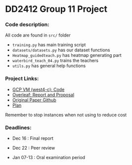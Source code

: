 # DD2412 Group 11 Project
### Code description:
All code are found in `src/` folder
- `training.py` has main training script
- `datasets/datasets.py` has our dataset functions
- `Heatmap_guidedteach.py` has heatmap generating part
- `waterbird_teach_04.py` trains the teachers
- `utils.py` has general help functions
### Project Links:
<!-- - [GCP Vertex AI: Code](https://console.cloud.google.com/vertex-ai/workbench/instances?project=dladvgroup11) -->
- [GCP VM (west4-c): Code](https://console.cloud.google.com/compute/instances?project=dladvgroup11)
- [Overleaf: Report and Proposal](https://www.overleaf.com/8348522569zxtsgdgjyjhj#0e6ece)
- [Original Paper Github](https://github.com/m-parchami/GoodTeachersExplain)
- [Plan](https://docs.google.com/document/d/1InBWlfuf-D_ZZ9Lm_Mk3AEkK3gdsyJsTXbTC69Yy7m8/edit?usp=sharing)


  
Remember to stop instances when not using to reduce cost
### Deadlines:

- Dec 16 : Final report

- Dec 22 : Peer review

- Jan 07-13 : Oral examination period 
